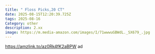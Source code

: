 ```yaml
---
title: " Floss Picks,20 CT"
date: 2025-08-15T12:20:39.725Z
tags: 2025-08-16
Category: other
description: 2.xx
image: https://m.media-amazon.com/images/I/71wwwuGBWdL._SX679_.jpg
---
```

https://amzlink.to/az0Rk4fK2aBPW ad